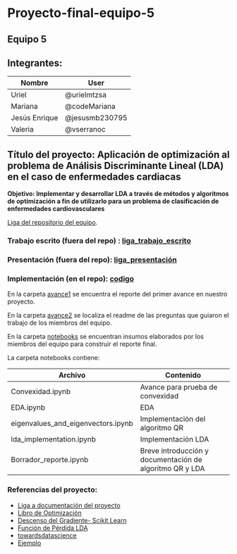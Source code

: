 # Proyecto-final-equipo-5
## Equipo 5

## Integrantes:

|**Nombre**|**User**|
| ------------------ | ------------ |
|Uriel|@urielmtzsa|
|Mariana|@codeMariana|
|Jesús Enrique|@jesusmb230795|
|Valeria|@vserranoc|


 ## Título del proyecto: **Aplicación de optimización al problema de Análisis Discriminante Lineal (LDA) en el caso de enfermedades cardiacas**

**Objetivo: Implementar y desarrollar LDA a través de métodos y algoritmos de optimización a fin de utilizarlo para un problema de clasificación de enfermedades cardiovasculares**

[Liga del repositorio del equipo](https://github.com/vserranoc/proyecto-final-equipo-5).

### Trabajo escrito (fuera del repo) : [liga_trabajo_escrito](https://drive.google.com/drive/folders/1cFHfsLq9Msm1STx1G6jjXMfiQ7P0GnbY?usp=sharing)

### Presentación (fuera del repo): [liga_presentación]()

### Implementación (en el repo): [codigo](https://github.com/vserranoc/proyecto-final-equipo-5/tree/main/codigo) 

En la carpeta [avance1](https://github.com/vserranoc/proyecto-final-equipo-5/tree/main/avance1) se encuentra el reporte del primer avance en nuestro proyecto.

En la carpeta [avance2](https://github.com/vserranoc/proyecto-final-equipo-5/tree/main/avance1) se localiza el readme de las preguntas que guiaron el trabajo de los miembros del equipo.

En la carpeta [notebooks](https://github.com/vserranoc/proyecto-final-equipo-5/tree/main/avance2) se encuentran insumos elaborados por los miembros del equipo para construir el reporte final.

La carpeta notebooks contiene: 

|**Archivo**|**Contenido**|
| ------------------ | ------------ |
|Convexidad.ipynb|Avance para prueba de convexidad|
|EDA.ipynb|EDA|
|eigenvalues_and_eigenvectors.ipynb|Implementación del algoritmo QR|
|lda_implementation.ipynb|Implementación LDA|
|Borrador_reporte.ipynb|Breve introducción y documentación de algoritmo QR y LDA|


### Referencias del proyecto:

* [Liga a documentación del proyecto](https://github.com/vserranoc/proyecto-final-equipo-5)
* [Libro de Optimización](https://itam-ds.github.io/analisis-numerico-computo-cientifico/README.html)
* [Descenso del Gradiente- Scikit Learn](https://scikit-learn.org/stable/modules/sgd.html)
* [Función de Pérdida LDA](https://www.asc.ohio-state.edu/lee.2272/talks/cimat15-part2.pdf)
* [towardsdatascience](https://towardsdatascience.com/linear-discriminant-analysis-explained-f88be6c1e00b)
* [Ejemplo](https://sebastianraschka.com/Articles/2014_python_lda.html)
